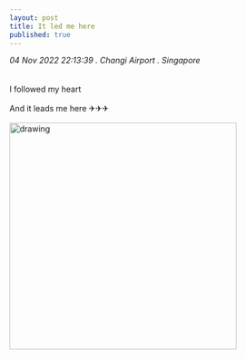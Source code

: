 ```yaml
---
layout: post
title: It led me here
published: true
---
```

_04 Nov 2022 22:13:39 . Changi Airport . Singapore_
<br>
<br>
<br>
I followed my heart
<br>
<br>
And it leads me here ✈✈✈
<br>
<br>
<img src="https://drive.google.com/uc?export=view&id=1x36sl5RWB9ABO6A6AL1j5Aj0IFHtH5-Z" alt="drawing" width="400"/>

